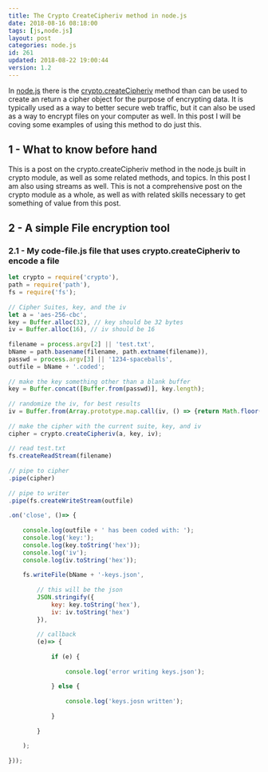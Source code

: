 ```yaml
---
title: The Crypto CreateCipheriv method in node.js
date: 2018-08-16 08:18:00
tags: [js,node.js]
layout: post
categories: node.js
id: 261
updated: 2018-08-22 19:00:44
version: 1.2
---
```


In [node.js](https://nodejs.org/en/) there is the [crypto.createCipheriv](https://nodejs.org/api/crypto.html#crypto_crypto_createcipheriv_algorithm_key_iv_options) method than can be used to create an return a cipher object for the purpose of encrypting data. It is typically used as a way to better secure web traffic, but it can also be used as a way to encrypt files on your computer as well. In this post I will be coving some examples of using this method to do just this.

<!-- more -->

## 1 - What to know before hand

This is a post on the crypto.createCipheriv method in the node.js built in crypto module, as well as some related methods, and topics. In this post I am also using streams as well. This is not a comprehensive post on the crypto module as a whole, as well as with related skills necessary to get something of value from this post.

## 2 - A simple File encryption tool

### 2.1 - My code-file.js file that uses crypto.createCipheriv to encode a file

```js
let crypto = require('crypto'),
path = require('path'),
fs = require('fs');
 
// Cipher Suites, key, and the iv
let a = 'aes-256-cbc',
key = Buffer.alloc(32), // key should be 32 bytes
iv = Buffer.alloc(16), // iv should be 16
 
filename = process.argv[2] || 'test.txt',
bName = path.basename(filename, path.extname(filename)),
passwd = process.argv[3] || '1234-spaceballs',
outfile = bName + '.coded';
 
// make the key something other than a blank buffer
key = Buffer.concat([Buffer.from(passwd)], key.length);
 
// randomize the iv, for best results
iv = Buffer.from(Array.prototype.map.call(iv, () => {return Math.floor(Math.random() * 256)})),
 
// make the cipher with the current suite, key, and iv
cipher = crypto.createCipheriv(a, key, iv);
 
// read test.txt
fs.createReadStream(filename)
 
// pipe to cipher
.pipe(cipher)
 
// pipe to writer
.pipe(fs.createWriteStream(outfile)
 
.on('close', ()=> {
 
    console.log(outfile + ' has been coded with: ');
    console.log('key:');
    console.log(key.toString('hex'));
    console.log('iv');
    console.log(iv.toString('hex'));
 
    fs.writeFile(bName + '-keys.json',
 
        // this will be the json
        JSON.stringify({
            key: key.toString('hex'),
            iv: iv.toString('hex')
        }),
 
        // callback
        (e)=> {
 
            if (e) {
 
                console.log('error writing keys.json');
 
            } else {
 
                console.log('keys.josn written');
 
            }
 
        }
 
    );
 
}));
```
